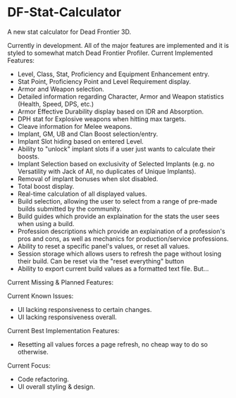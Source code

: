 # DF-Stat-Calculator
A new stat calculator for Dead Frontier 3D.

Currently in development. All of the major features are implemented and it is styled to somewhat match Dead Frontier Profiler.
Current Implemented Features:
  - Level, Class, Stat, Proficiency and Equipment Enhancement entry.
  - Stat Point, Proficiency Point and Level Requirement display.
  - Armor and Weapon selection.
  - Detailed information regarding Character, Armor and Weapon statistics (Health, Speed, DPS, etc.)
  - Armor Effective Durability display based on IDR and Absorption.
  - DPH stat for Explosive weapons when hitting max targets.
  - Cleave information for Melee weapons.
  - Implant, GM, UB and Clan Boost selection/entry.
  - Implant Slot hiding based on entered Level.
  - Ability to "unlock" implant slots if a user just wants to calculate their boosts.
  - Implant Selection based on exclusivity of Selected Implants (e.g. no Versatility with Jack of All, no duplicates of Unique Implants).
  - Removal of implant bonuses when slot disabled.
  - Total boost display.
  - Real-time calculation of all displayed values.
  - Build selection, allowing the user to select from a range of pre-made builds submitted by the community.
  - Build guides which provide an explaination for the stats the user sees when using a build.
  - Profession descriptions which provide an explaination of a profession's pros and cons, as well as mechanics for production/service professions.
  - Ability to reset a specific panel's values, or reset all values.
  - Session storage which allows users to refresh the page without losing their build. Can be reset via the "reset everything" button
  - Ability to export current build values as a formatted text file. But...

Current Missing & Planned Features:

Current Known Issues:
  - UI lacking responsiveness to certain changes.
  - UI lacking responsiveness overall.

Current Best Implementation Features:
  - Resetting all values forces a page refresh, no cheap way to do so otherwise.

Current Focus:
  - Code refactoring.
  - UI overall styling & design.

